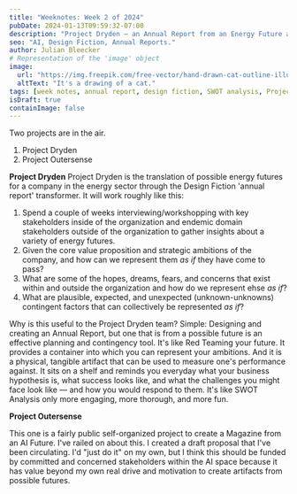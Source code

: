 ```yaml
---
title: "Weeknotes: Week 2 of 2024"
pubDate: 2024-01-13T09:59:32-07:00
description: "Project Dryden — an Annual Report from an Energy Future and Project Outersense — a Magazine from a Possible AI Future. Plus, integrating AI, the Near Future Laboratory Discord, and an SSG Digester."
seo: "AI, Design Fiction, Annual Reports."
author: Julian Bleecker
# Representation of the 'image' object
image:
  url: "https://img.freepik.com/free-vector/hand-drawn-cat-outline-illustration_23-2149266368.jpg"
  altText: "It's a drawing of a cat."
tags: [week notes, annual report, design fiction, SWOT analysis, Project Dryden, Project Outersense]
isDraft: true
containImage: false
---
```

Two projects are in the air.

1. Project Dryden
2. Project Outersense


**Project Dryden** 
Project Dryden is the translation of possible energy futures for a company in the energy sector through the Design Fiction 'annual report' transformer. It will work roughly like this:
1. Spend a couple of weeks interviewing/workshopping with key stakeholders inside of the organization and endemic domain stakeholders outside of the organization to gather insights about a variety of energy futures.
2. Given the core value proposition and strategic ambitions of the company, and how can we represent them _as if_ they have come to pass?
3. What are some of the hopes, dreams, fears, and concerns that exist within and outside the organization and how do we represent ehse _as if_? 
4. What are plausible, expected, and unexpected (unknown-unknowns) contingent factors that can collectively be represented _as if_?

Why is this useful to the Project Dryden team? Simple: Designing and creating an Annual Report, but one that is from a possible future is an effective planning and contingency tool. It's like Red Teaming your future. It provides a container into which you can represent your ambitions. And it is a physical, tangible artifact that can be used to measure one's performance against. It sits on a shelf and reminds you everyday what your business hypothesis is, what success looks like, and what the challenges you might face look like — and how you would respond to them. It's like SWOT Analysis only more engaging, more thorough, and more fun.

**Project Outersense**

This one is a fairly public self-organized project to create a Magazine from an AI Future. I've railed on about this. I created a draft proposal that I've been circulating. I'd "just do it" on my own, but I think this should be funded by committed and concerned stakeholders within the AI space because it has value beyond my own real drive and motivation to create artifacts from possible futures.